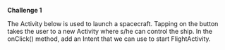 <b>Challenge 1</b>
<p>The Activity below is used to launch a spacecraft. Tapping on the button takes the user to a new Activity where s/he can control the ship. In the onClick() method, add an Intent that we can use to start FlightActivity.</p>
